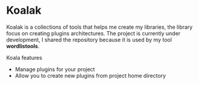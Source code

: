 # Koalak

Koalak is a collections of tools that helps me create my libraries, the library focus on creating plugins architectures. The project is currently under development, I shared the repository because it is used by my tool **wordlistools**.

Koala features

- Manage plugins for your project
- Allow you to create new plugins from project home directory
